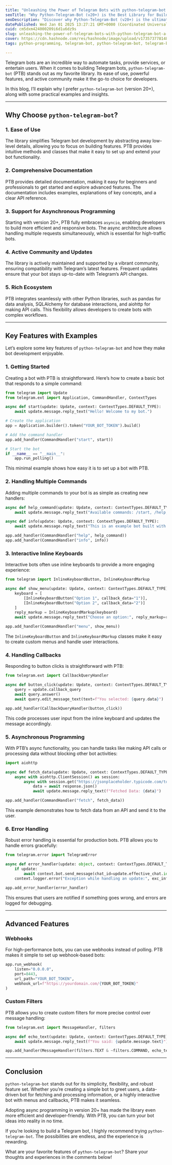 ```yaml
---
title: "Unleashing the Power of Telegram Bots with python-telegram-bot: A Developer's Guide"
seoTitle: "Why Python-Telegram-Bot (v20+) is the Best Library for Building Powerf"
seoDescription: "Discover why Python-Telegram-Bot (v20+) is the ultimate choice for building Telegram bots. Learn about its features, async support, code examples, and tips "
datePublished: Wed Jan 01 2025 13:27:21 GMT+0000 (Coordinated Universal Time)
cuid: cm5dxm424000209i6d1u6dz9s
slug: unleashing-the-power-of-telegram-bots-with-python-telegram-bot-a-developers-guide
cover: https://cdn.hashnode.com/res/hashnode/image/upload/v1735737781487/a8f96fb3-099d-4bf6-82ad-f2ce3672703d.jpeg
tags: python-programming, telegram-bot, python-telegram-bot, telegram-bot-development, python-bot-library, ptb-v20-async-telegram-bot, telegram-bot-tutoria, telegram-bot-tutorial, bot-development-tools, interactive-bots

---
```


Telegram bots are an incredible way to automate tasks, provide services, or entertain users. When it comes to building Telegram bots, `python-telegram-bot` (PTB) stands out as my favorite library. Its ease of use, powerful features, and active community make it the go-to choice for developers.

In this blog, I’ll explain why I prefer `python-telegram-bot` (version 20+), along with some practical examples and insights.

---

## Why Choose `python-telegram-bot`?

### 1\. **Ease of Use**

The library simplifies Telegram bot development by abstracting away low-level details, allowing you to focus on building features. PTB provides intuitive methods and classes that make it easy to set up and extend your bot functionality.

### 2\. **Comprehensive Documentation**

PTB provides detailed documentation, making it easy for beginners and professionals to get started and explore advanced features. The documentation includes examples, explanations of key concepts, and a clear API reference.

### 3\. **Support for Asynchronous Programming**

Starting with version 20+, PTB fully embraces `asyncio`, enabling developers to build more efficient and responsive bots. The async architecture allows handling multiple requests simultaneously, which is essential for high-traffic bots.

### 4\. **Active Community and Updates**

The library is actively maintained and supported by a vibrant community, ensuring compatibility with Telegram’s latest features. Frequent updates ensure that your bot stays up-to-date with Telegram’s API changes.

### 5\. **Rich Ecosystem**

PTB integrates seamlessly with other Python libraries, such as pandas for data analysis, SQLAlchemy for database interactions, and aiohttp for making API calls. This flexibility allows developers to create bots with complex workflows.

---

## Key Features with Examples

Let’s explore some key features of `python-telegram-bot` and how they make bot development enjoyable.

### 1\. **Getting Started**

Creating a bot with PTB is straightforward. Here’s how to create a basic bot that responds to a simple command:

```python
from telegram import Update
from telegram.ext import Application, CommandHandler, ContextTypes

async def start(update: Update, context: ContextTypes.DEFAULT_TYPE):
    await update.message.reply_text("Hello! Welcome to my bot.")

# Create the application
app = Application.builder().token("YOUR_BOT_TOKEN").build()

# Add the command handler
app.add_handler(CommandHandler("start", start))

# Start the bot
if __name__ == "__main__":
    app.run_polling()
```

This minimal example shows how easy it is to set up a bot with PTB.

### 2\. **Handling Multiple Commands**

Adding multiple commands to your bot is as simple as creating new handlers:

```python
async def help_command(update: Update, context: ContextTypes.DEFAULT_TYPE):
    await update.message.reply_text("Available commands: /start, /help, /info")

async def info(update: Update, context: ContextTypes.DEFAULT_TYPE):
    await update.message.reply_text("This is an example bot built with python-telegram-bot.")

app.add_handler(CommandHandler("help", help_command))
app.add_handler(CommandHandler("info", info))
```

### 3\. **Interactive Inline Keyboards**

Interactive bots often use inline keyboards to provide a more engaging experience:

```python
from telegram import InlineKeyboardButton, InlineKeyboardMarkup

async def show_menu(update: Update, context: ContextTypes.DEFAULT_TYPE):
    keyboard = [
        [InlineKeyboardButton("Option 1", callback_data="1")],
        [InlineKeyboardButton("Option 2", callback_data="2")]
    ]
    reply_markup = InlineKeyboardMarkup(keyboard)
    await update.message.reply_text("Choose an option:", reply_markup=reply_markup)

app.add_handler(CommandHandler("menu", show_menu))
```

The `InlineKeyboardButton` and `InlineKeyboardMarkup` classes make it easy to create custom menus and handle user interactions.

### 4\. **Handling Callbacks**

Responding to button clicks is straightforward with PTB:

```python
from telegram.ext import CallbackQueryHandler

async def button_click(update: Update, context: ContextTypes.DEFAULT_TYPE):
    query = update.callback_query
    await query.answer()
    await query.edit_message_text(text=f"You selected: {query.data}")

app.add_handler(CallbackQueryHandler(button_click))
```

This code processes user input from the inline keyboard and updates the message accordingly.

### 5\. **Asynchronous Programming**

With PTB’s async functionality, you can handle tasks like making API calls or processing data without blocking other bot activities:

```python
import aiohttp

async def fetch_data(update: Update, context: ContextTypes.DEFAULT_TYPE):
    async with aiohttp.ClientSession() as session:
        async with session.get("https://jsonplaceholder.typicode.com/todos/1") as response:
            data = await response.json()
            await update.message.reply_text(f"Fetched Data: {data}")

app.add_handler(CommandHandler("fetch", fetch_data))
```

This example demonstrates how to fetch data from an API and send it to the user.

### 6\. **Error Handling**

Robust error handling is essential for production bots. PTB allows you to handle errors gracefully:

```python
from telegram.error import TelegramError

async def error_handler(update: object, context: ContextTypes.DEFAULT_TYPE):
    if update:
        await context.bot.send_message(chat_id=update.effective_chat.id, text="An error occurred.")
    context.logger.error("Exception while handling an update:", exc_info=context.error)

app.add_error_handler(error_handler)
```

This ensures that users are notified if something goes wrong, and errors are logged for debugging.

---

## Advanced Features

### Webhooks

For high-performance bots, you can use webhooks instead of polling. PTB makes it simple to set up webhook-based bots:

```python
app.run_webhook(
    listen="0.0.0.0",
    port=8443,
    url_path="YOUR_BOT_TOKEN",
    webhook_url=f"https://yourdomain.com/{YOUR_BOT_TOKEN}"
)
```

### Custom Filters

PTB allows you to create custom filters for more precise control over message handling:

```python
from telegram.ext import MessageHandler, filters

async def echo_text(update: Update, context: ContextTypes.DEFAULT_TYPE):
    await update.message.reply_text(f"You said: {update.message.text}")

app.add_handler(MessageHandler(filters.TEXT & ~filters.COMMAND, echo_text))
```

---

## Conclusion

`python-telegram-bot` stands out for its simplicity, flexibility, and robust feature set. Whether you’re creating a simple bot to greet users, a data-driven bot for fetching and processing information, or a highly interactive bot with menus and callbacks, PTB makes it seamless.

Adopting async programming in version 20+ has made the library even more efficient and developer-friendly. With PTB, you can turn your bot ideas into reality in no time.

If you’re looking to build a Telegram bot, I highly recommend trying `python-telegram-bot`. The possibilities are endless, and the experience is rewarding.

What are your favorite features of `python-telegram-bot`? Share your thoughts and experiences in the comments below!